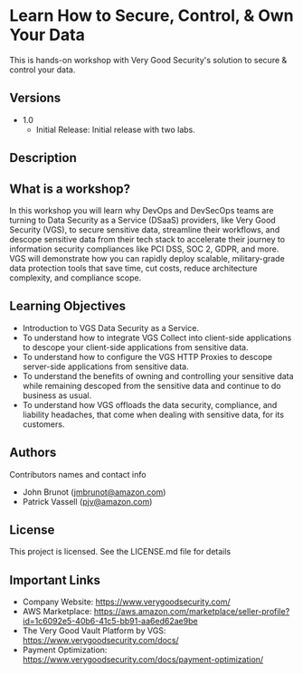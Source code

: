 # Learn How to Secure, Control, & Own Your Data

This is hands-on workshop with Very Good Security's solution to secure & control your data. 

## Versions
 * 1.0
    * Initial Release:
    Initial release with two labs. 


## Description

 ## What is a workshop?

In this workshop you will learn why DevOps and DevSecOps teams are turning to Data Security as a Service (DSaaS) providers, like Very Good Security (VGS), to secure sensitive data, streamline their workflows, and descope sensitive data from their tech stack to accelerate their journey to information security compliances like PCI DSS, SOC 2, GDPR, and more. VGS will demonstrate how you can rapidly deploy scalable, military-grade data protection tools that save time, cut costs, reduce architecture complexity, and compliance scope.

 ## Learning Objectives


- Introduction to VGS Data Security as a Service.
- To understand how to integrate VGS Collect into client-side applications to descope your client-side applications from sensitive data.
- To understand how to configure the VGS HTTP Proxies to descope server-side applications from sensitive data.
- To understand the benefits of owning and controlling your sensitive data while remaining descoped from the sensitive data and continue to do business as usual.
- To understand how VGS offloads the data security, compliance, and liability headaches, that come when dealing with sensitive data, for its customers.

## Authors

Contributors names and contact info

* John Brunot (jmbrunot@amazon.com)
* Patrick Vassell (pjv@amazon.com) 

## License

This project is licensed. See the LICENSE.md file for details

## Important Links

* Company Website: https://www.verygoodsecurity.com/
* AWS Marketplace: https://aws.amazon.com/marketplace/seller-profile?id=1c6092e5-40b6-41c5-bb91-aa6ed62ae9be
* The Very Good Vault Platform by VGS: https://www.verygoodsecurity.com/docs/
* Payment Optimization: https://www.verygoodsecurity.com/docs/payment-optimization/
